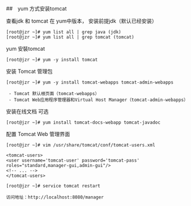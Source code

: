 ##　yum 方式安装tomcat

查看jdk 和 tomcat 在 yum中版本， 安装前提jdk（默认已经安装）

    [root@jzr ~]# yum list all | grep java (jdk)
    [root@jzr ~]# yum list all | grep tomcat (tomcat)

yum 安裝tomcat

    [root@jzr ~]# yum -y install tomcat

安装 Tomcat 管理包

    [root@jzr ~]# yum -y install tomcat-webapps tomcat-admin-webapps

     - Tomcat 默认根页面（tomcat-webapps）
     - Tomcat Web应用程序管理器和Virtual Host Manager（tomcat-admin-webapps）

安装在线文档 可选

    [root@jzr ~]# yum install tomcat-docs-webapp tomcat-javadoc

配置 Tomcat Web 管理界面

    [root@jzr ~]# vim /usr/share/tomcat/conf/tomcat-users.xml

    <tomcat-users>
    <user username='tomcat-user' password='tomcat-pass' roles="standard,manager-gui,admin-gui"/>
    <!-- ... -->
    </tomcat-users>

    [root@jzr ~]# service tomcat restart

    访问地址：http://localhost:8080/manager

